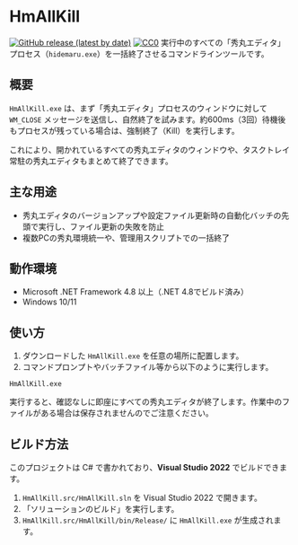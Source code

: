 # HmAllKill

[![GitHub release (latest by date)](https://img.shields.io/github/v/release/komiyamma/hm_allkill)](https://github.com/komiyamma/hm_allkill/releases/latest)
[![CC0](https://img.shields.io/badge/license-CC0-blue.svg?style=flat)](LICENSE.txt)
実行中のすべての「秀丸エディタ」プロセス（`hidemaru.exe`）を一括終了させるコマンドラインツールです。

## 概要

`HmAllKill.exe` は、まず「秀丸エディタ」プロセスのウィンドウに対して `WM_CLOSE` メッセージを送信し、自然終了を試みます。約600ms（3回）待機後もプロセスが残っている場合は、強制終了（Kill）を実行します。

これにより、開かれているすべての秀丸エディタのウィンドウや、タスクトレイ常駐の秀丸エディタもまとめて終了できます。

## 主な用途

- 秀丸エディタのバージョンアップや設定ファイル更新時の自動化バッチの先頭で実行し、ファイル更新の失敗を防止
- 複数PCの秀丸環境統一や、管理用スクリプトでの一括終了

## 動作環境

- Microsoft .NET Framework 4.8 以上（.NET 4.8でビルド済み）
- Windows 10/11

## 使い方

1. ダウンロードした `HmAllKill.exe` を任意の場所に配置します。
2. コマンドプロンプトやバッチファイル等から以下のように実行します。

```shell
HmAllKill.exe
```

実行すると、確認なしに即座にすべての秀丸エディタが終了します。作業中のファイルがある場合は保存されませんのでご注意ください。

## ビルド方法

このプロジェクトは C# で書かれており、**Visual Studio 2022** でビルドできます。

1. `HmAllKill.src/HmAllKill.sln` を Visual Studio 2022 で開きます。
2. 「ソリューションのビルド」を実行します。
3. `HmAllKill.src/HmAllKill/bin/Release/` に `HmAllKill.exe` が生成されます。
